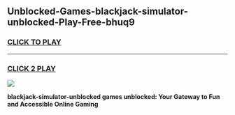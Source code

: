 
## Unblocked-Games-blackjack-simulator-unblocked-Play-Free-bhuq9
<h3>
<a href="https://premium76.site?title=blackjack-simulator-unblocked&ref=10A">CLICK TO PLAY</a></h3>
<hr>

<h3>
<a href="https://premium76.site?title=blackjack-simulator-unblocked&ref=10A">CLICK 2 PLAY</a>
  
</h3>

<a href="https://premium76.site?title=blackjack-simulator-unblocked&ref=10A"><img src="https://clearcache.store/games.png"></a>


**blackjack-simulator-unblocked games unblocked: Your Gateway to Fun and Accessible Online Gaming**
